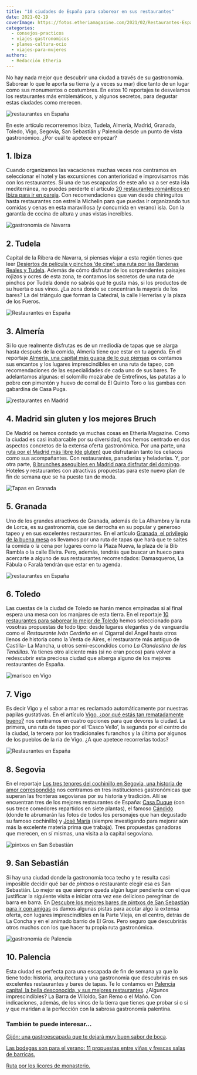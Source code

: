 ```yaml
---
title: "10 ciudades de España para saborear en sus restaurantes"
date: 2021-02-19
coverImage: https://fotos.etheriamagazine.com/2021/02/Restaurantes-Espana-Toledo.jpg
categories: 
  - consejos-practicos
  - viajes-gastronomicos
  - planes-cultura-ocio
  - viajes-para-mujeres
authors: 
  - Redacción Etheria
---
```


No hay nada mejor que descubrir una ciudad a través de su gastronomía. Saborear lo que le aporta su tierra (y a veces su mar) dice tanto de un lugar como sus monumentos o costumbres. En estos 10 reportajes te desvelamos los restaurantes más emblemáticos, y algunos secretos, para degustar estas ciudades como merecen.

![restaurantes en España](https://fotos.etheriamagazine.com/2021/02/restaurantes-espana-ibiza.jpg "Restaurante Amante, en la Sol d’en Serra (Ibiza). ©Tasya Menaker/ Amante")

En este artículo recorreremos Ibiza, Tudela, Almería, Madrid, Granada, Toledo, Vigo, 
Segovia, San Sebastián y Palencia desde un punto de vista gastronómico. ¿Por cuál te 
apetece empezar? 

## 1\. Ibiza

Cuando organizamos las vacaciones muchas veces nos centramos en seleccionar el hotel y 
las excursiones con anterioridad e improvisamos más con los restaurantes. Si una de tus 
escapadas de este año va a ser esta isla mediterránea, no puedes perderte el artículo [20 
restaurantes románticos en Ibiza para ir en 
pareja](https://etheriamagazine.com/2020/02/14/20-restaurantes-romanticos-de-ibiza-para-viajes-en-pareja/). 
Con recomendaciones que van desde chiringuitos hasta restaurantes con estrella Michelin 
para que puedas ir organizando tus comidas y cenas en esta maravillosa (y concurrida en 
verano) isla. Con la garantía de cocina de altura y unas vistas increíbles. 

![gastronomía de Navarra](https://fotos.etheriamagazine.com/2021/02/restaurantes-espana-Tudela.jpg "Verduras de Navarra. © Blanca Aldanondo Otamendi")

## 2\. Tudela

Capital de la Ribera de Navarra, si piensas viajar a esta región tienes que leer [Desiertos 
de película y pinchos ‘de cine’: una ruta por las Bardenas Reales y 
Tudela](https://etheriamagazine.com/2020/07/27/ruta-navarra-bardenas-reales-tudela-escapada-con-amigas/). 
Además de cómo disfrutar de los sorprendentes paisajes rojizos y ocres de esta zona, te 
contamos los secretos de una ruta de pinchos por Tudela donde no sabrás qué te gusta 
más, si los productos de su huerta o sus vinos. ¿La zona donde se concentran la mayoría 
de los bares? La del triángulo que forman la Catedral, la calle Herrerías y la plaza de 
los Fueros. 

![Restaurantes en España](https://fotos.etheriamagazine.com/2021/02/restaurantes-espana-almeria.jpg "Tapa de solomillo mozárabe en Entrefinos. © P.G.")

## 3\. Almería

Si lo que realmente disfrutas es de un mediodía de tapas que se alarga hasta después de 
la comida, Almería tiene que estar en tu agenda. En el reportaje [Almería, una capital 
más guapa de lo que 
piensas](https://etheriamagazine.com/2020/01/10/48-horas-con-amigas-en-almeria-capital-que-ver-y-donde-tapear/) 
os contamos sus encantos y los lugares imprescindibles en una ruta de tapeo, con 
recomendaciones de las especialidades de cada uno de sus bares. Te adelantamos algunas: 
el solomillo mozárabe de Entrefinos, las patatas a lo pobre con pimentón y huevo de 
corral de El Quinto Toro o las gambas con gabardina de Casa Puga. 

![restaurantes en Madrid](https://fotos.etheriamagazine.com/2021/02/Restaurantes-madrid-bruch.jpg "Deliciosas propuestas de brunch en el © Brunch Club Café, en Madrid.")

## 4\. Madrid sin gluten y los mejores Bruch

De Madrid os hemos contado ya muchas cosas en Etheria Magazine. Como la ciudad es casi 
inabarcable por su diversidad, nos hemos centrado en dos aspectos concretos de la 
extensa oferta gastronómica. Por una parte, una [ruta por el Madrid más libre (de 
gluten)](https://etheriamagazine.com/2020/10/02/ruta-madrid-sin-gluten-mejores-restaurantes-pastelerias/) 
que disfrutarán tanto los celiacos como sus acompañantes. Con restaurantes, panaderías y 
heladerías. Y, por otra parte, [8 brunches asequibles en Madrid para disfrutar del 
domingo](https://etheriamagazine.com/2020/11/13/brunch-buenos-y-baratos-en-madrid/). 
Hoteles y restaurantes con atractivas propuestas para este nuevo plan de fin de semana 
que se ha puesto tan de moda. 

![Tapas en Granada](https://fotos.etheriamagazine.com/2021/02/restaurantes-espana-granada.jpg "Gastronomía granadina en el © Restaurante Tendido 1.")

## 5\. Granada

Uno de los grandes atractivos de Granada, además de La Alhambra y la ruta de Lorca, es 
su gastronomía, que se derrocha en su popular y generoso tapeo y en sus excelentes 
restaurantes. En el artículo [Granada, el privilegio de la buena 
mesa](https://etheriamagazine.com/2020/10/30/restaurantes-bares-de-granada-y-visitas-para-mujeres/) 
os llevamos por una ruta de tapas que hará que te saltes la comida o la cena por lugares 
como la Plaza Nueva, la plaza de la Bib Rambla o la calle Elvira. Pero, además, tendrás 
que buscar un hueco para acercarte a alguno de sus restaurantes recomendados: 
Damasqueros, La Fábula o Faralá tendrán que estar en tu agenda. 

![restaurantes en España](https://fotos.etheriamagazine.com/2021/02/Restaurantes-Espana-Toledo.jpg "Mesa del restaurante © Alfileritos 24, en Toledo.")

## 6\. Toledo

Las cuestas de la ciudad de Toledo se harán menos empinadas si al final espera una mesa 
con los manjares de esta tierra. En el reportaje [10 restaurantes para saborear lo mejor 
de 
Toledo](https://etheriamagazine.com/2020/11/03/comer-en-toledo-mejores-restaurantes-bares-tapas/) 
hemos seleccionado para vosotras propuestas de todo tipo: desde lugares elegantes y de 
vanguardia como el _Restaurante Iván Cerdeño_ en el Cigarral del Ángel hasta otros 
llenos de historia como la Venta de Aires, el restaurante más antiguo de Castilla- La 
Mancha, u otros semi-escondidos como _La Clandestina de las Tendillas_. Ya tienes otro 
aliciente más (si no eran pocos) para volver a redescubrir esta preciosa ciudad que 
alberga alguno de los mejores restaurantes de España. 

![marisco en Vigo](https://fotos.etheriamagazine.com/2021/02/restaurantes-espana-vigo.jpg "El ambiente familiar de Bao recuerda una ley gallega no escrita que asegura que en casa es donde mejor se come marisco. © J.L. Migueláñez y F. Abente")

## 7\. Vigo

Es decir Vigo y el sabor a mar es reclamado automáticamente por nuestras papilas 
gustativas. En el artículo [Vigo, ¿por qué estás tan rematadamente 
bueno?](https://etheriamagazine.com/2020/11/24/comer-en-vigo-mejores-restaurantes-furanchos/) 
nos centramos en cuatro opciones para que devores la ciudad. La primera, una ruta de 
tapeo por el ‘Casco Vello’, la segunda por el centro de la ciudad, la tercera por los 
tradicionales furanchos y la última por algunos de los pueblos de la ría de Vigo. ¿A que 
apetece recorrerlas todas? 

![Restaurantes en España](https://fotos.etheriamagazine.com/2021/02/restaurantes-espana-segovia.jpg "Cochinillo deshuesado a fuego lento con agridulce de manzana en rulo crujiente del © restaurante José María.")

## 8\. Segovia

En el reportaje [Los tres tenores del cochinillo en Segovia, una historia de amor 
correspondido](https://etheriamagazine.com/2020/12/01/mejores-restaurantes-para-comer-cochinillo-en-segovia/) 
nos centramos en tres instituciones gastronómicas que superan las fronteras segovianas 
por su historia y tradición. Allí se encuentran tres de los mejores restaurantes de 
España: [Casa Duque](https://restauranteduque.es/) (con sus trece comedores repartidos 
en siete plantas), el famoso [Cándido](https://mesondecandido.es/) (donde te abrumarán 
las fotos de todos los personajes que han degustado su famoso cochinillo) y [José 
María](https://www.restaurantejosemaria.com/) (siempre investigando para mejorar aún más 
la excelente materia prima que trabaja). Tres propuestas ganadoras que merecen, en sí 
mismas, una visita a la capital segoviana. 

![pintxos en San Sebastián](https://fotos.etheriamagazine.com/2021/02/restaurantes-espana-San-Sebastian-Gros.jpg "Pintxo de queso al carbón de Ramontxu Berri y tacos en Topa Sukaldería, en el barrio del Gros de San Sebastián. © DSST")

## 9\. San Sebastián

Si hay una ciudad donde la gastronomía toca techo y te resulta casi imposible decidir 
qué bar de _pintxos_ o restaurante elegir esa es San Sebastián. Lo mejor es que siempre 
queda algún lugar pendiente con el que justificar la siguiente visita e iniciar otra vez 
ese delicioso peregrinar de barra en barra. En [Descubre los mejores bares de pintxos de 
San Sebastián para ir con 
amigas](https://etheriamagazine.com/2019/11/08/de-pintxos-por-san-sebastian-y-la-costa-de-guipuzcoa-escapada-con-amigas/) 
os damos algunas pistas para acotar algo la extensa oferta, con lugares imprescindibles 
en la Parte Vieja, en el centro, detrás de La Concha y en el animado barrio de El Gros. 
Pero seguro que descubrirás otros muchos con los que hacer tu propia ruta gastronómica. 

![gastronomía de Palencia](https://fotos.etheriamagazine.com/2021/02/restaurantes-espana-palencia.jpg "Vermú en La Barra de Villoldo frente a la iglesia de San Miguel. © Cedida por Ayto. Palencia")

## 10\. Palencia

Esta ciudad es perfecta para una escapada de fin de semana ya que lo tiene todo: 
historia, arquitectura y una gastronomía que descubrirás en sus excelentes restaurantes 
y bares de tapas. Te lo contamos en [Palencia capital, la bella desconocida, y sus 
mejores 
restaurantes](https://etheriamagazine.com/2020/09/30/que-ver-hacer-en-palencia-capital-con-amigas/). 
¿Algunos imprescindibles? La Barra de Villoldo, San Remo o el Maño. Con indicaciones, 
además, de los vinos de la tierra que tienes que probar sí o sí y que maridan a la 
perfección con la sabrosa gastronomía palentina. 

### También te puede interesar...

[Gijón: una gastroescapada que te dejará muy buen sabor de 
boca](https://etheriamagazine.com/2021/01/25/gijon-y-sus-mejores-sidrerias-restaurantes-pastelerias/). 

[Las bodegas son para el verano: 11 propuestas entre viñas y frescas salas de 
barricas.](https://etheriamagazine.com/2020/07/08/visitas-bodegas-espana-verano-2020/) 

[Ruta por los licores de 
monasterio.](https://etheriamagazine.com/2020/04/29/viajes-espana-ruta-por-los-licores-de-monasterio/)
